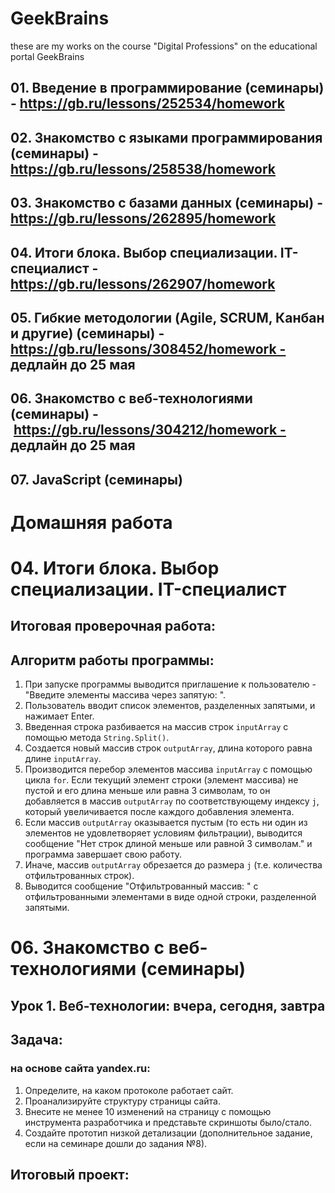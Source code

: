 # GeekBrains
these are my works on the course "Digital Professions" on the educational portal GeekBrains



## 01. Введение в программирование (семинары) - https://gb.ru/lessons/252534/homework
## 02. Знакомство с языками программирования (семинары) - https://gb.ru/lessons/258538/homework
## 03. Знакомство с базами данных (семинары) - https://gb.ru/lessons/262895/homework
## 04. Итоги блока. Выбор специализации. IT-специалист - https://gb.ru/lessons/262907/homework
## 05. Гибкие методологии (Agile, SCRUM, Канбан и другие) (семинары) - https://gb.ru/lessons/308452/homework - дедлайн до 25 мая
## 06. Знакомство с веб-технологиями (семинары) -  https://gb.ru/lessons/304212/homework - дедлайн до 25 мая
## 07. JavaScript (семинары)

# Домашняя работа

# 04. Итоги блока. Выбор специализации. IT-специалист
## Итоговая проверочная работа:
## Алгоритм работы программы:

1. При запуске программы выводится приглашение к пользователю - "Введите элементы массива через запятую: ".
2. Пользователь вводит список элементов, разделенных запятыми, и нажимает Enter.
3. Введенная строка разбивается на массив строк `inputArray` с помощью метода `String.Split()`.
4. Создается новый массив строк `outputArray`, длина которого равна длине `inputArray`.
5. Производится перебор элементов массива `inputArray` с помощью цикла `for`. Если текущий элемент строки (элемент массива) не пустой и его длина меньше или равна 3 символам, то он добавляется в массив `outputArray` по соответствующему индексу `j`, который увеличивается после каждого добавления элемента.
6. Если массив `outputArray` оказывается пустым (то есть ни один из элементов не удовлетворяет условиям фильтрации), выводится сообщение "Нет строк длиной меньше или равной 3 символам." и программа завершает свою работу.
7. Иначе, массив `outputArray` обрезается до размера `j` (т.е. количества отфильтрованных строк).
8. Выводится сообщение "Отфильтрованный массив: " с отфильтрованными элементами в виде одной строки, разделенной запятыми.

# 06. Знакомство с веб-технологиями (семинары)

## Урок 1. Веб-технологии: вчера, сегодня, завтра

## Задача: 
### на основе сайта yandex.ru:
1. Определите, на каком протоколе работает сайт.
2. Проанализируйте структуру страницы сайта.
3. Внесите не менее 10 изменений на страницу с помощью инструмента разработчика и представьте скриншоты было/стало.
4. Создайте прототип низкой детализации (дополнительное задание, если на семинаре дошли до задания №8).

 ## Итоговый проект:

